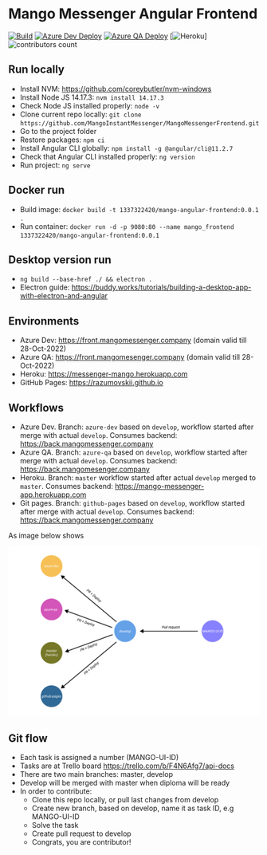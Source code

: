 # Mango Messenger Angular Frontend

[![Build](https://github.com/MangoInstantMessenger/MangoMessengerFrontend/actions/workflows/build.yml/badge.svg)](https://github.com/MangoInstantMessenger/MangoMessengerFrontend/actions/workflows/build.yml/badge.svg)
[![Azure Dev Deploy](https://github.com/MangoInstantMessenger/MangoMessengerFrontend/actions/workflows/azure-dev.yml/badge.svg)](https://github.com/MangoInstantMessenger/MangoMessengerFrontend/actions/workflows/azure-dev.yml/badge.svg)
[![Azure QA Deploy](https://github.com/MangoInstantMessenger/MangoMessengerFrontend/actions/workflows/azure-qa.yml/badge.svg)](https://github.com/MangoInstantMessenger/MangoMessengerFrontend/actions/workflows/azure-qa.yml/badge.svg)
[![Heroku](http://heroku-badge.herokuapp.com/?app=mango-messenger-front&style=flat&svg=1&root=index.html)]
![contributors count](https://img.shields.io/github/contributors/MangoInstantMessenger/MangoMessengerFrontend)

## Run locally

- Install NVM: https://github.com/coreybutler/nvm-windows
- Install Node JS 14.17.3: `nvm install 14.17.3`
- Check Node JS installed properly: `node -v`
- Clone current repo locally: `git clone https://github.com/MangoInstantMessenger/MangoMessengerFrontend.git`
- Go to the project folder
- Restore packages: `npm ci`
- Install Angular CLI globally: `npm install -g @angular/cli@11.2.7`
- Check that Angular CLI installed properly: `ng version`
- Run project: `ng serve`

## Docker run

- Build image: `docker build -t 1337322420/mango-angular-frontend:0.0.1 .`
- Run container: `docker run -d -p 9080:80 --name mango_frontend 1337322420/mango-angular-frontend:0.0.1`

## Desktop version run

- `ng build --base-href ./ && electron .`
- Electron guide: https://buddy.works/tutorials/building-a-desktop-app-with-electron-and-angular

## Environments

- Azure Dev: https://front.mangomessenger.company (domain valid till 28-Oct-2022)
- Azure QA: https://front.mangomesenger.company (domain valid till 28-Oct-2022)
- Heroku: https://messenger-mango.herokuapp.com
- GitHub Pages: https://razumovskii.github.io

## Workflows

- Azure Dev. Branch: `azure-dev` based on `develop`, workflow started after merge with actual `develop`. Consumes
  backend: https://back.mangomessenger.company
- Azure QA. Branch: `azure-qa` based on `develop`, workflow started after merge with actual `develop`. Consumes
  backend: https://back.mangomesenger.company
- Heroku. Branch: `master` workflow started after actual `develop` merged to `master`. Consumes
  backend: https://mango-messenger-app.herokuapp.com
- Git pages. Branch: `github-pages` based on `develop`, workflow started after merge with actual `develop`. Consumes
  backend: https://back.mangomessenger.company

As image below shows

![Environments](Environments.jpg?raw=true)

## Git flow

- Each task is assigned a number (MANGO-UI-ID)
- Tasks are at Trello board https://trello.com/b/F4N6Afg7/api-docs
- There are two main branches: master, develop
- Develop will be merged with master when diploma will be ready
- In order to contribute:
  - Clone this repo locally, or pull last changes from develop
  - Create new branch, based on develop, name it as task ID, e.g MANGO-UI-ID
  - Solve the task
  - Create pull request to develop
  - Congrats, you are contributor!
